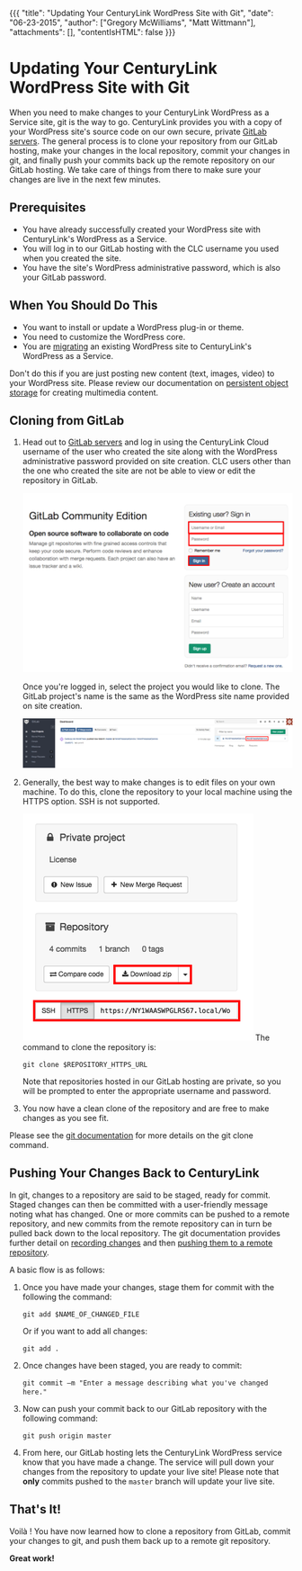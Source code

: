 {{{
  "title": "Updating Your CenturyLink WordPress Site with Git",
  "date": "06-23-2015",
  "author": ["Gregory McWilliams", "Matt Wittmann"],
  "attachments": [],
  "contentIsHTML": false
}}}

Updating Your CenturyLink WordPress Site with Git
=================================================

When you need to make changes to your CenturyLink WordPress as a Service site, git is the way to go. CenturyLink
provides you with a copy of your WordPress site's source code on our own secure, private
[GitLab servers](https://git.wordpress.ctl.io/). The general process is to clone your repository from our GitLab
hosting, make your changes in the local repository, commit your changes in git, and finally push your commits
back up the remote repository on our GitLab hosting. We take care of things from there to make sure your changes
are live in the next few minutes.

Prerequisites
-------------

- You have already successfully created your WordPress site with CenturyLink's WordPress as a Service.
- You will log in to our GitLab hosting with the CLC username you used when you created the site.
- You have the site's WordPress administrative password, which is also your GitLab password.

When You Should Do This
-----------------------

- You want to install or update a WordPress plug-in or theme.
- You need to customize the WordPress core.
- You are [migrating](wordpress-site-migration-to-centurylink-cloud.md) an existing WordPress site to CenturyLink's
  WordPress as a Service.

Don't do this if you are just posting new content (text, images, video) to your WordPress site. Please review
our documentation on [persistent object storage](wordpress-persistent-storage-configuration.md) for creating
multimedia content.

Cloning from GitLab
-------------------

1. Head out to [GitLab servers](https://git.wordpress.ctl.io/) and log in using the CenturyLink Cloud username of the
   user who created the site along with the WordPress administrative password provided on site creation. CLC users other
   than the one who created the site are not be able to view or edit the repository in GitLab.

   ![](../images/wp_clone_push_gitlab/GitLabLoginPage.png "GitLabLoginPage.png")

   Once you're logged in, select the project you would like to clone. The GitLab project's name is the same as the
   WordPress site name provided on site creation.

   ![](../images/wp_clone_push_gitlab/GitLabAccountDetails.png "GitLabAccountDetails.png")
2. Generally, the best way to make changes is to edit files on your own machine. To do this, clone the repository to
   your local machine using the HTTPS option. SSH is not supported.

   ![](../images/wp_clone_push_gitlab/CloneLinks.png "CloneLinks.png")
   The command to clone the repository is:

       git clone $REPOSITORY_HTTPS_URL
   Note that repositories hosted in our GitLab hosting are private, so you will be prompted to enter the appropriate
   username and password.
3. You now have a clean clone of the repository and are free to make changes as you see fit.

Please see the [git documentation](http://git-scm.com/docs/git-clone) for more details on the git clone command.

Pushing Your Changes Back to CenturyLink
----------------------------------------

In git, changes to a repository are said to be staged, ready for commit. Staged changes can then be committed with
a user-friendly message noting what has changed. One or more commits can be pushed to a remote repository, and new
commits from the remote repository can in turn be pulled back down to the local repository. The git documentation
provides further detail on [recording changes](https://git-scm.com/book/en/v2/Git-Basics-Recording-Changes-to-the-Repository)
and then [pushing them to a remote repository](https://git-scm.com/book/en/v2/Git-Basics-Working-with-Remotes#Pushing-to-Your-Remotes).

A basic flow is as follows:

1. Once you have made your changes, stage them for commit with the following the command:

       git add $NAME_OF_CHANGED_FILE
   Or if you want to add all changes:

       git add .
2. Once changes have been staged, you are ready to commit:

       git commit –m "Enter a message describing what you've changed here."
3. Now can push your commit back to our GitLab repository with the following command:

       git push origin master
4. From here, our GitLab hosting lets the CenturyLink WordPress service know that you have made a change. The
   service will pull down your changes from the repository to update your live site! Please note that **only**
   commits pushed to the `master` branch will update your live site.

That's It!
----------

Voilà ! You have now learned how to clone a repository from GitLab, commit your changes to git, and push them back up to
a remote git repository.

**Great work!**